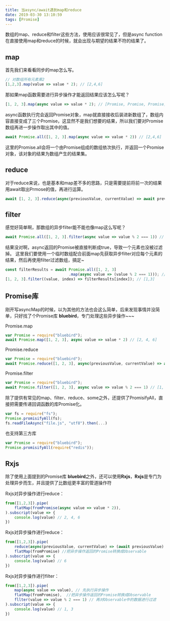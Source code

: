 ```yaml
---
title: 当async/await遇到map和reduce
date: 2019-03-30 13:10:59
tags: [Promise]
---
```

数组的map、reduce和filter这些方法，使用应该很常见了，但是async function在直接使用map和reduce的时候，就会出现与期望的结果不符的结果了。
<!--more-->
## map

首先我们来看看同步的map怎么写。
```js
// 对数组所有元素乘2
[1,2,3].map(value => value * 2); // [2,4,6]
```
那如果map函数需要进行异步操作才能返回结果应该怎么写呢？
```js
[1, 2, 3].map(async value => value * 2); // [Promise, Promise, Promise]
```
async函数执行完会返回Promise对象，map就直接接收后装进新数组了，数组内容直接变成了三个Promise，这显然不是我们想要的结果，所以我们要对Promise数组再进一步操作取出其中的值。
```js
await Promise.all([1, 2, 3].map(async value => value * 2)) // [2,4,6]
```
这里的Promise.all会将一个由Promise组成的数组依次执行，并返回一个Promise对象，该对象的结果为数组产生的结果集。


## reduce

对于reduce来说，也是基本和map差不多的思路，只是需要提前将前一次的结果用await取出Prmose的值，再进行运算。
```js
await [1, 2, 3].reduce(async(previousValue, currentValue) => await previousValue + currentValue, 0) // 6
```


## filter

感觉好简单啊，那数组的异步filter能不能也像map这么写呢？
```js
await Promise.all([1, 2, 3].filter(async value => value % 2 === 1)) // [1,2,3]

```
结果没对啊，async返回的Promise被直接判断成true，导致一个元素也没被过滤掉。
这里我们要使用一个临时数组配合前面map先获取异步filter对应每个元素的结果，然后再使用filter过滤数组，搞定~
```js
const filterResults = await Promise.all([1, 2, 3]
                            .map(async value => (value % 2 === 1))); // [true,false,true]
[1, 2, 3].filter((value, index) => filterResults[index]); // [1,3]
```


## Promise库

刚开写asyncMap的时候，以为其他的方法也会这么简单，后来发现事情并没简单，只好找了个Promise库 **bluebird**，专门处理这些异步操作~~~

Promise.map
```js
var Promise = require("bluebird");
await Promise.map([1, 2, 3], async value => value * 2) // [2, 4, 6]
```
Promise.reduce
```js
var Promise = require("bluebird");
await Promise.reduce([1, 2, 3], async(previousValue, currentValue) => await previousValue + currentValue, 0) // 6
```

Promise.filter
```js
var Promise = require("bluebird");
await Promise.filter([1, 2, 3], async value => value % 2 === 1) // [1, 3]
```

除了提供有常见的map、filter、reduce、some之外，还提供了PromisifyAll，直接把需要传递回调函数的库Promise化。
```js
var fs = require("fs");
Promise.promisifyAll(fs);
fs.readFileAsync("file.js", "utf8").then(...)
```
也支持第三方库
```js
var Promise = require("bluebird");
Promise.promisifyAll(require("redis"));
```

## Rxjs

除了使用上面提到的Promise库 **bluebird**之外，还可以使用**Rxjs**，**Rxjs**是专门为处理异步而生，并且提供了比数组更丰富的管道操作符

Rxjs对异步操作进行reduce：
```js
from([1,2,3]).pipe(
    flatMap(fromPromise(async value => value * 2)),
).subscript(value => {
    console.log(value) // 2, 4, 6
})
```

Rxjs对异步操作进行reduce：
```js
from([1,2,3]).pipe(
    reduce(async(previousValue, currentValue) => (await previousValue) + currentValue, 0),
    flatMap(fromPromise) //把异步操作返回的Promise转换成Observable
).subscript(value => {
    console.log(value) // 6
})
```

Rxjs对异步操作进行filter：
```js
from([1,2,3]).pipe(
    map(async value => value), // 先执行异步操作
    flatMap(fromPromise),  //把异步操作返回的Promise转换成Observable
    fllter(value => value % 2 === 1) // 再对Observable中的数据进行过滤
).subscript(value => {
    console.log(value) // 1, 3
})
```
